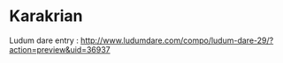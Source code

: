 Karakrian
=========

Ludum dare entry : http://www.ludumdare.com/compo/ludum-dare-29/?action=preview&uid=36937
